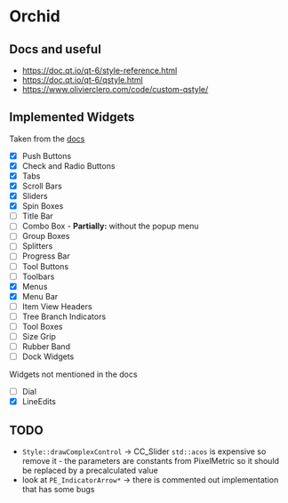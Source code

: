 # Orchid


## Docs and useful
- https://doc.qt.io/qt-6/style-reference.html
- https://doc.qt.io/qt-6/qstyle.html
- https://www.olivierclero.com/code/custom-qstyle/


## Implemented Widgets
Taken from the [docs](https://doc.qt.io/qt-6/style-reference.html#widget-reference)
- [x] Push Buttons 
- [x] Check and Radio Buttons
- [x] Tabs
- [x] Scroll Bars
- [x] Sliders
- [x] Spin Boxes
- [ ] Title Bar
- [ ] Combo Box - **Partially:** without the popup menu
- [ ] Group Boxes
- [ ] Splitters
- [ ] Progress Bar
- [ ] Tool Buttons
- [ ] Toolbars
- [x] Menus
- [x] Menu Bar
- [ ] Item View Headers
- [ ] Tree Branch Indicators
- [ ] Tool Boxes
- [ ] Size Grip
- [ ] Rubber Band
- [ ] Dock Widgets

Widgets not mentioned in the docs
- [ ] Dial
- [x] LineEdits 

## TODO
- `Style::drawComplexControl` -> CC_Slider `std::acos` is expensive so remove it - the parameters are constants from PixelMetric so it should be replaced by a precalculated value
- look at `PE_IndicatorArrow*` -> there is commented out implementation that has some bugs

